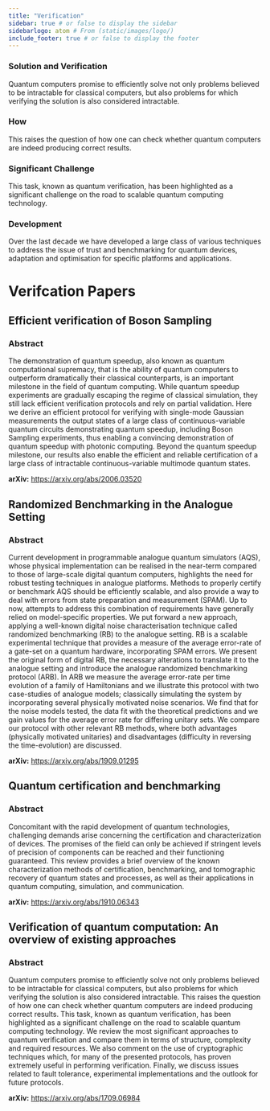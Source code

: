 ```yaml
---
title: "Verification"
sidebar: true # or false to display the sidebar
sidebarlogo: atom # From (static/images/logo/)
include_footer: true # or false to display the footer
---
```


### Solution and Verification

Quantum computers promise to efficiently solve not only problems believed to be intractable for classical computers, but also problems for which verifying the solution is also considered intractable. 


### How

This raises the question of how one can check whether quantum computers are indeed producing correct results. 

### Significant Challenge

This task, known as quantum verification, has been highlighted as a significant challenge on the road to scalable quantum computing technology.

### Development

Over the last decade we have developed a large class of various techniques to address the issue of trust and benchmarking for quantum devices, adaptation and optimisation for specific platforms and applications.

# Verifcation Papers

## Efficient verification of Boson Sampling

### Abstract

The demonstration of quantum speedup, also known as quantum computational supremacy, that is the ability of quantum computers to outperform dramatically their classical counterparts, is an important milestone in the field of quantum computing. While quantum speedup experiments are gradually escaping the regime of classical simulation, they still lack efficient verification protocols and rely on partial validation. Here we derive an efficient protocol for verifying with single-mode Gaussian measurements the output states of a large class of continuous-variable quantum circuits demonstrating quantum speedup, including Boson Sampling experiments, thus enabling a convincing demonstration of quantum speedup with photonic computing. Beyond the quantum speedup milestone, our results also enable the efficient and reliable certification of a large class of intractable continuous-variable multimode quantum states.

**arXiv:** https://arxiv.org/abs/2006.03520


## Randomized Benchmarking in the Analogue Setting

### Abstract

Current development in programmable analogue quantum simulators (AQS), whose physical implementation can be realised in the near-term compared to those of large-scale digital quantum computers, highlights the need for robust testing techniques in analogue platforms. Methods to properly certify or benchmark AQS should be efficiently scalable, and also provide a way to deal with errors from state preparation and measurement (SPAM). Up to now, attempts to address this combination of requirements have generally relied on model-specific properties. We put forward a new approach, applying a well-known digital noise characterisation technique called randomized benchmarking (RB) to the analogue setting. RB is a scalable experimental technique that provides a measure of the average error-rate of a gate-set on a quantum hardware, incorporating SPAM errors. We present the original form of digital RB, the necessary alterations to translate it to the analogue setting and introduce the analogue randomized benchmarking protocol (ARB). In ARB we measure the average error-rate per time evolution of a family of Hamiltonians and we illustrate this protocol with two case-studies of analogue models; classically simulating the system by incorporating several physically motivated noise scenarios. We find that for the noise models tested, the data fit with the theoretical predictions and we gain values for the average error rate for differing unitary sets. We compare our protocol with other relevant RB methods, where both advantages (physically motivated unitaries) and disadvantages (difficulty in reversing the time-evolution) are discussed.

**arXiv:** https://arxiv.org/abs/1909.01295

## Quantum certification and benchmarking

### Abstract

Concomitant with the rapid development of quantum technologies, challenging demands arise concerning the certification and characterization of devices. The promises of the field can only be achieved if stringent levels of precision of components can be reached and their functioning guaranteed. This review provides a brief overview of the known characterization methods of certification, benchmarking, and tomographic recovery of quantum states and processes, as well as their applications in quantum computing, simulation, and communication.

**arXiv:** https://arxiv.org/abs/1910.06343 

## Verification of quantum computation: An overview of existing approaches

### Abstract

Quantum computers promise to efficiently solve not only problems believed to be intractable for classical computers, but also problems for which verifying the solution is also considered intractable. This raises the question of how one can check whether quantum computers are indeed producing correct results. This task, known as quantum verification, has been highlighted as a significant challenge on the road to scalable quantum computing technology. We review the most significant approaches to quantum verification and compare them in terms of structure, complexity and required resources. We also comment on the use of cryptographic techniques which, for many of the presented protocols, has proven extremely useful in performing verification. Finally, we discuss issues related to fault tolerance, experimental implementations and the outlook for future protocols.

**arXiv:**  https://arxiv.org/abs/1709.06984

